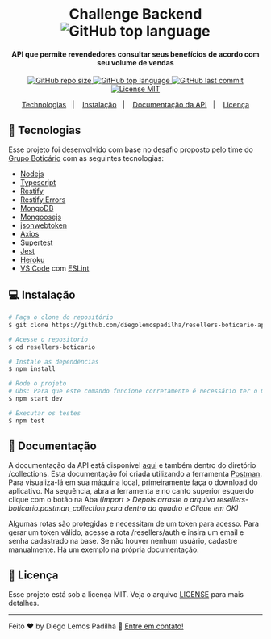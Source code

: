 <h1 align="center">
    Challenge Backend<br>
    <img alt="GitHub top language" src="http://www.grupoboticario.com.br/Style%20Library/img/header-logo-desktop.png"g" />
</h1>

<h4 align="center">
  API que permite revendedores consultar seus benefícios de acordo com seu volume de vendas
</h4>

<p align="center">
  <a href="https://img.shields.io/github/repo-size/diegolemospadilha/resellers-boticario-api">
    <img alt="GitHub repo size" src="https://img.shields.io/github/repo-size/diegolemospadilha/resellers-boticario-api">
  </a> 
  <a href="https://img.shields.io/github/languages/top/diegolemospadilha/resellers-boticario-api">
    <img alt="GitHub top language" src="https://img.shields.io/github/languages/top/diegolemospadilha/resellers-boticario-api">
  </a>
  <a href="https://img.shields.io/github/last-commit/diegolemospadilha/resellers-boticario-api">
    <img alt="GitHub last commit" src="https://img.shields.io/github/last-commit/diegolemospadilha/resellers-boticario-api">
  </a>
  <a href="https://opensource.org/licenses/MIT">
    <img src="https://img.shields.io/badge/License-MIT-blue.svg" alt="License MIT">
  </a>
</p>

<p align="center">
  <a href="#rocket-technologies">Technologias</a>&nbsp;&nbsp;&nbsp;|&nbsp;&nbsp;&nbsp;
  <a href="#instalação">Instalação</a>&nbsp;&nbsp;&nbsp;|&nbsp;&nbsp;&nbsp;
  <a href="#orange_book-documentação">Documentação da API</a>&nbsp;&nbsp;&nbsp;|&nbsp;&nbsp;&nbsp;
  <a href="#memo-licença">Licença</a>
</p>

## :rocket: Tecnologias

Esse projeto foi desenvolvido com base no desafio proposto pelo time do [Grupo Boticário](https://github.com/grupoboticario) com as seguintes tecnologias:

- [Nodejs](https://nodejs.org/)
- [Typescript](https://www.typescriptlang.org/)
- [Restify](http://restify.com/)
- [Restify Errors](https://github.com/restify/errors)
- [MongoDB](https://www.mongodb.com/)
- [Mongoosejs](https://mongoosejs.com/)
- [jsonwebtoken](https://www.npmjs.com/package/jsonwebtoken)
- [Axios](https://github.com/axios/axios)
- [Supertest](https://github.com/visionmedia/supertest)
- [Jest](https://jestjs.io)
- [Heroku](https://www.heroku.com/)
- [VS Code](https://code.visualstudio.com/) com [ESLint](https://eslint.org/)

## 💻 Instalação

```bash
# Faça o clone do repositório
$ git clone https://github.com/diegolemospadilha/resellers-boticario-api.git

# Acesse o repositorio
$ cd resellers-boticario

# Instale as dependências
$ npm install

# Rode o projeto
# Obs: Para que este comando funcione corretamente é necessário ter o mongodb instalado e inicializado
$ npm start dev

# Executar os testes
$ npm test
```

## :orange_book: Documentação

A documentação da API está disponível [aqui](https://documenter.getpostman.com/view/6657902/SzfB17Kj) e também dentro do diretório /collections.
Esta documentação foi criada utilizando a ferramenta [Postman](https://www.postman.com/). Para visualiza-lá em sua máquina local, primeiramente faça o download do aplicativo.
Na sequência, abra a ferramenta e no canto superior esquerdo clique com o botão na Aba _(Import > Depois arraste o arquivo resellers-boticario.postman_collection para dentro do quadro e Clique em OK)_

Algumas rotas são protegidas e necessitam de um token para acesso. Para gerar um token válido, acesse a rota /resellers/auth e insira um email e senha cadastrado na base. Se não houver nenhum usuário, cadastre manualmente. Há um exemplo na própria documentação.

## :memo: Licença

Esse projeto está sob a licença MIT. Veja o arquivo [LICENSE](LICENSE.md) para mais detalhes.

---

Feito ♥ by Diego Lemos Padilha :wave: [Entre em contato!](https://www.linkedin.com/in/diegolemospadilha/)
